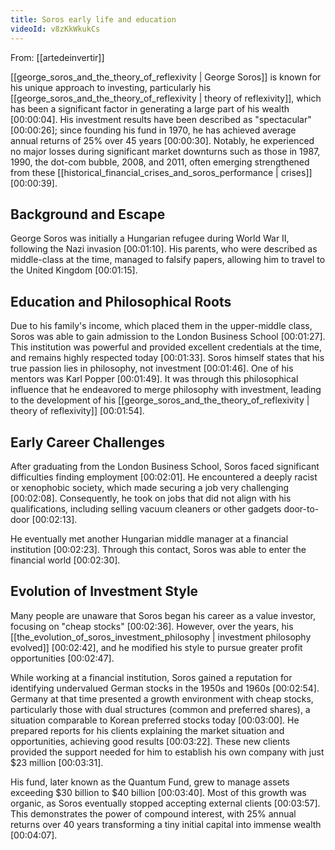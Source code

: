 ```yaml
---
title: Soros early life and education
videoId: v8zKkWkukCs
---
```


From: [[artedeinvertir]] <br/> 

[[george_soros_and_the_theory_of_reflexivity | George Soros]] is known for his unique approach to investing, particularly his [[george_soros_and_the_theory_of_reflexivity | theory of reflexivity]], which has been a significant factor in generating a large part of his wealth <a class="yt-timestamp" data-t="00:00:04">[00:00:04]</a>. His investment results have been described as "spectacular" <a class="yt-timestamp" data-t="00:00:26">[00:00:26]</a>; since founding his fund in 1970, he has achieved average annual returns of 25% over 45 years <a class="yt-timestamp" data-t="00:00:30">[00:00:30]</a>. Notably, he experienced no major losses during significant market downturns such as those in 1987, 1990, the dot-com bubble, 2008, and 2011, often emerging strengthened from these [[historical_financial_crises_and_soros_performance | crises]] <a class="yt-timestamp" data-t="00:00:39">[00:00:39]</a>.

## Background and Escape

George Soros was initially a Hungarian refugee during World War II, following the Nazi invasion <a class="yt-timestamp" data-t="00:01:10">[00:01:10]</a>. His parents, who were described as middle-class at the time, managed to falsify papers, allowing him to travel to the United Kingdom <a class="yt-timestamp" data-t="00:01:15">[00:01:15]</a>.

## Education and Philosophical Roots

Due to his family's income, which placed them in the upper-middle class, Soros was able to gain admission to the London Business School <a class="yt-timestamp" data-t="00:01:27">[00:01:27]</a>. This institution was powerful and provided excellent credentials at the time, and remains highly respected today <a class="yt-timestamp" data-t="00:01:33">[00:01:33]</a>. Soros himself states that his true passion lies in philosophy, not investment <a class="yt-timestamp" data-t="00:01:46">[00:01:46]</a>. One of his mentors was Karl Popper <a class="yt-timestamp" data-t="00:01:49">[00:01:49]</a>. It was through this philosophical influence that he endeavored to merge philosophy with investment, leading to the development of his [[george_soros_and_the_theory_of_reflexivity | theory of reflexivity]] <a class="yt-timestamp" data-t="00:01:54">[00:01:54]</a>.

## Early Career Challenges

After graduating from the London Business School, Soros faced significant difficulties finding employment <a class="yt-timestamp" data-t="00:02:01">[00:02:01]</a>. He encountered a deeply racist or xenophobic society, which made securing a job very challenging <a class="yt-timestamp" data-t="00:02:08">[00:02:08]</a>. Consequently, he took on jobs that did not align with his qualifications, including selling vacuum cleaners or other gadgets door-to-door <a class="yt-timestamp" data-t="00:02:13">[00:02:13]</a>.

He eventually met another Hungarian middle manager at a financial institution <a class="yt-timestamp" data-t="00:02:23">[00:02:23]</a>. Through this contact, Soros was able to enter the financial world <a class="yt-timestamp" data-t="00:02:30">[00:02:30]</a>.

## Evolution of Investment Style

Many people are unaware that Soros began his career as a value investor, focusing on "cheap stocks" <a class="yt-timestamp" data-t="00:02:36">[00:02:36]</a>. However, over the years, his [[the_evolution_of_soros_investment_philosophy | investment philosophy evolved]] <a class="yt-timestamp" data-t="00:02:42">[00:02:42]</a>, and he modified his style to pursue greater profit opportunities <a class="yt-timestamp" data-t="00:02:47">[00:02:47]</a>.

While working at a financial institution, Soros gained a reputation for identifying undervalued German stocks in the 1950s and 1960s <a class="yt-timestamp" data-t="00:02:54">[00:02:54]</a>. Germany at that time presented a growth environment with cheap stocks, particularly those with dual structures (common and preferred shares), a situation comparable to Korean preferred stocks today <a class="yt-timestamp" data-t="00:03:00">[00:03:00]</a>. He prepared reports for his clients explaining the market situation and opportunities, achieving good results <a class="yt-timestamp" data-t="00:03:22">[00:03:22]</a>. These new clients provided the support needed for him to establish his own company with just $23 million <a class="yt-timestamp" data-t="00:03:31">[00:03:31]</a>.

His fund, later known as the Quantum Fund, grew to manage assets exceeding $30 billion to $40 billion <a class="yt-timestamp" data-t="00:03:40">[00:03:40]</a>. Most of this growth was organic, as Soros eventually stopped accepting external clients <a class="yt-timestamp" data-t="00:03:57">[00:03:57]</a>. This demonstrates the power of compound interest, with 25% annual returns over 40 years transforming a tiny initial capital into immense wealth <a class="yt-timestamp" data-t="00:04:07">[00:04:07]</a>.